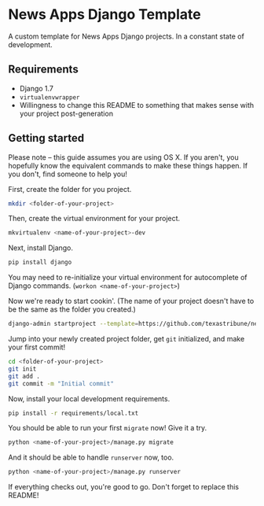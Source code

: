 # News Apps Django Template


A custom template for News Apps Django projects. In a constant state of development.

## Requirements

- Django 1.7
- `virtualenvwrapper`
- Willingness to change this README to something that makes sense with your project post-generation

## Getting started

Please note – this guide assumes you are using OS X. If you aren't, you hopefully know the equivalent commands to make these things happen. If you don't, find someone to help you!

First, create the folder for you project.

```bash
mkdir <folder-of-your-project>
```

Then, create the virtual environment for your project.

```bash
mkvirtualenv <name-of-your-project>-dev
```

Next, install Django.

```bash
pip install django
```

You may need to re-initialize your virtual environment for autocomplete of Django commands. (`workon <name-of-your-project>`)

Now we're ready to start cookin'. (The name of your project doesn't have to be the same as the folder you created.)

```bash
django-admin startproject --template=https://github.com/texastribune/newsapps-django-template/archive/master.zip --extension=gitignore,html,py <name-of-your-project> <folder-of-your-project>
```

Jump into your newly created project folder, get `git` initialized, and make your first commit!

```bash
cd <folder-of-your-project>
git init
git add .
git commit -m "Initial commit"
```

Now, install your local development requirements.

```bash
pip install -r requirements/local.txt
```

You should be able to run your first `migrate` now! Give it a try.

```bash
python <name-of-your-project>/manage.py migrate
```

And it should be able to handle `runserver` now, too.

```bash
python <name-of-your-project>/manage.py runserver
```

If everything checks out, you're good to go. Don't forget to replace this README!
